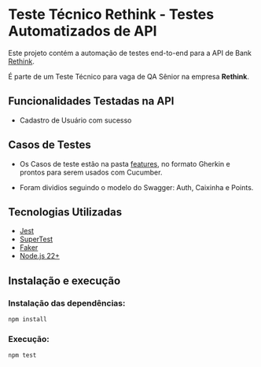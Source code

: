 # Teste Técnico Rethink - Testes Automatizados de API

Este projeto contém a automação de testes end-to-end para a API de Bank [Rethink](https://points-app-backend.vercel.app/docs).

É parte de um Teste Técnico para vaga de QA Sênior na empresa **Rethink**.

## Funcionalidades Testadas na API

- Cadastro de Usuário com sucesso

## Casos de Testes 

- Os Casos de teste estão na pasta [features](./features), no formato Gherkin e prontos para serem usados com Cucumber.

- Foram dividios seguindo o modelo do Swagger: Auth, Caixinha e Points.

## Tecnologias Utilizadas

- [Jest](http://jestjs.io/)
- [SuperTest](https://www.npmjs.com/package/supertest)
- [Faker](https://fakerjs.dev/)
- [Node.js 22+](https://nodejs.org/en/download)


## Instalação e execução

### Instalação das dependências:

```
npm install
```

### Execução:

```
npm test
```